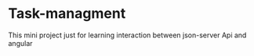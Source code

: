 # Task-managment
This mini project just for learning interaction between json-server Api and angular
